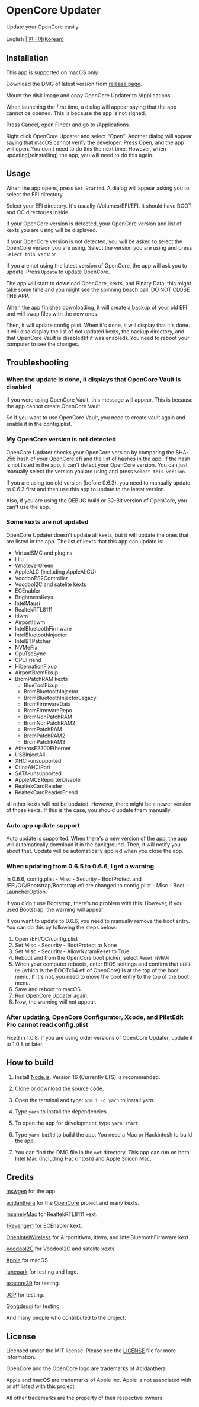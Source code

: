 # OpenCore Updater
Update your OpenCore easily.

English | [한국어(Korean)](./README-ko.md)

## Installation
This app is supported on macOS only. 

Download the DMG of latest version from [release page](https://github.com/mswgen/oc-updater/releases).

Mount the disk image and copy OpenCore Updater to /Applications.

When launching the first time, a dialog will appear saying that the app cannot be opened. This is because the app is not signed.

Press Cancel, open Finder and go to /Applications.

Right click OpenCore Updater and select "Open". Another dialog will appear saying that macOS cannot verify the developer. Press Open, and the app will open. You don't need to do this the next time. However, when updating(reinstalling) the app, you will need to do this again.

## Usage

When the app opens, press `Get Started`. A dialog will appear asking you to select the EFI directory.

Select your EFI directory. It's usually /Volumes/EFI/EFI. It should have BOOT and OC directories inside.

If your OpenCore version is detected, your OpenCore version and list of kexts you are using will be displayed.

If your OpenCore version is not detected, you will be asked to select the OpenCore version you are using. Select the version you are using and press `Select this version`.

If you are not using the latest version of OpenCore, the app will ask you to update. Press `Update` to update OpenCore.

The app will start to download OpenCore, kexts, and Binary Data. this might take some time and you might see the spinning beach ball. DO NOT CLOSE THE APP.

When the app finishes downloading, it will create a backup of your old EFI and will swap files with the new ones.

Then, it will update config.plist. When it's done, it will display that it's done. It will also display the list of not updated kexts, the backup directory, and that OpenCore Vault is disabled(if it was enabled). You need to reboot your computer to see the changes.

## Troubleshooting

### When the update is done, it displays that OpenCore Vault is disabled

If you were using OpenCore Vault, this message will appear. This is because the app cannot create OpenCore Vault.

So if you want to use OpenCore Vault, you need to create vault again and enable it in the config.plist.

### My OpenCore version is not detected

OpenCore Updater checks your OpenCore version by comparing the SHA-256 hash of your OpenCore.efi and the list of hashes in the app. If the hash is not listed in the app, it can't detect your OpenCore version. You can just manually select the version you are using and press `Select this version`.

If you are using too old version (before 0.6.3), you need to manually update to 0.6.3 first and then use this app to update to the latest version.

Also, if you are using the DEBUG build or 32-Bit version of OpenCore, you can't use the app.

### Some kexts are not updated

OpenCore Updater doesn't update all kexts, but it will update the ones that are listed in the app. The list of kexts that this app can update is:

* VirtualSMC and plugins
* Lilu
* WhateverGreen
* AppleALC (including AppleALCU)
* VoodooPS2Controller
* VoodooI2C and satelite kexts
* ECEnabler
* BrightnessKeys
* IntelMausi
* RealtekRTL8111
* itlwm
* AirportItlwm
* IntelBluetoothFirmware
* IntelBluetoothInjector
* IntelBTPatcher
* NVMeFix
* CpuTscSync
* CPUFriend
* HibernationFixup
* AirportBrcmFixup
* BrcmPatchRAM kexts
  * BlueToolFixup
  * BrcmBluetoothInjector
  * BrcmBluetoothInjectorLegacy
  * BrcmFirmwareData
  * BrcmFirmwareRepo
  * BrcmNonPatchRAM
  * BrcmNonPatchRAM2
  * BrcmPatchRAM
  * BrcmPatchRAM2
  * BrcmPatchRAM3
* AtherosE2200Ethernet
* USBInjectAll
* XHCI-unsupported
* CtlnaAHCIPort
* SATA-unsupported
* AppleMCEReporterDisabler
* RealtekCardReader
* RealtekCardReaderFriend

all other kexts will not be updated. However, there might be a newer version of those kexts. If this is the case, you should update them manually.

### Auto app update support

Auto update is supported. When there's a new version of the app, the app will automatically download it in the background. Then, it will notify you about that. Update will be automatically applied when you close the app.

### When updating from 0.6.5 to 0.6.6, I get a warning

In 0.6.6, config.plist - Misc - Security - BootProtect and /EFI/OC/Bootstrap/Bootstrap.efi are changed to config.plist - Misc - Boot - LauncherOption.

If you didn't use Bootstrap, there's no problem with this. However, if you used Bootstrap, the warning will appear.

If you want to update to 0.6.6, you need to manually remove the boot entry. You can do this by following the steps below:

1. Open /EFI/OC/config.plist
1. Set Misc - Security - BootProtect to None
1. Set Misc - Security - AllowNvramReset to True
1. Reboot and from the OpenCore boot picker, select `Reset NVRAM`
1. When your computer reboots, enter BIOS settings and confirm that `UEFI OS` (which is the BOOTx64.efi of OpenCore) is at the top of the boot menu. If it's not, you need to move the boot entry to the top of the boot menu.
1. Save and reboot to macOS.
1. Run OpenCore Updater again.
1. Now, the warning will not appear.

### After updating, OpenCore Configurator, Xcode, and PlistEdit Pro cannot read config.plist

Fixed in 1.0.8. If you are using older versions of OpenCore Updater, update it to 1.0.8 or later.

## How to build

1. Install [Node.js](https://nodejs.org/en/download/). Version 16 (Currently LTS) is recommended.

1. Clone or download the source code.
1. Open the terminal and type: `npm i -g yarn` to install yarn.
1. Type `yarn` to install the dependencies.
1. To open the app for development, type `yarn start`.
1. Type `yarn build` to build the app. You need a Mac or Hackintosh to build the app.
1. You can find the DMG file in the `out` directory. This app can run on both Intel Mac (Including Hackintosh) and Apple Silicon Mac.

## Credits

[mswgen](https://github.com/mswgen) for the app.

[acidanthera](https://github.com/acidanthera) for the [OpenCore](https://github.com/acidanthera/OpenCorePkg) project and many kexts.

[InsanelyMac](https://insanelymac.com) for RealtekRTL8111 kext.

[1Revenger1](https://github.com/1Revenger1) for ECEnabler kext.

[OpenIntelWireless](https://github.com/OpenIntelWireless) for AirportItlwm, itlwm, and IntelBluetoothFirmware kext.

[VoodooI2C](https://github.com/VoodooI2C) for VoodooI2C and satelite kexts.

[Apple](https://apple.com) for macOS.

[junepark](https://x86.co.kr/@junepark) for testing and logo.

[exacore39](https://x86.co.kr/@exacore39) for testing.

[JGP](https://x86.co.kr/@JGP) for testing.

[Gongdeugi](https://x86.co.kr/@공득이) for testing.

And many people who contributed to the project.

## License

Licensed under the MIT license. Please see the [LICENSE](./LICENSE) file for more information.

OpenCore and the OpenCore logo are trademarks of Acidanthera.

Apple and macOS are trademarks of Apple Inc. Apple is not associated with or affiliated with this project.

All other trademarks are the property of their respective owners.
